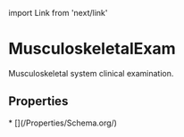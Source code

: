 import Link from 'next/link'

# MusculoskeletalExam

Musculoskeletal system clinical examination.

## Properties

<Grid>
* [](/Properties/Schema.org/)

</Grid>


